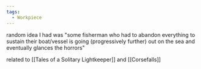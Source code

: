 ```yaml
---
tags:
  - Workpiece
---
```

random idea I had was "some fisherman who had to abandon everything to sustain their boat/vessel is going (progressively further) out on the sea and eventually glances the horrors"

related to [[Tales of a Solitary Lightkeeper]] and [[Corsefalls]]
